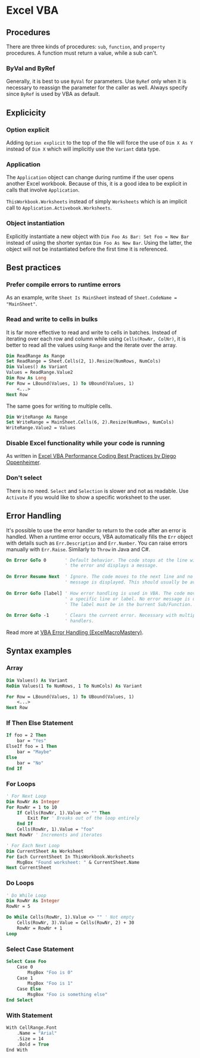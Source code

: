 # Excel VBA

## Procedures

There are three kinds of procedures: `sub`, `function`, and `property` procedures. A function must return a value, while a sub can't.

### ByVal and ByRef

Generally, it is best to use `ByVal` for parameters. Use `ByRef` only when it is necessary to reassign the parameter for the caller as well. Always specify since `ByRef` is used by VBA as default.

## Explicicity

### Option explicit
Adding `Option explicit` to the top of the file will force the use of `Dim X As Y` instead of `Dim X` which will implicitly use the `Variant` data type.

### Application

The `Application` object can change during runtime if the user opens another Excel workbook. Because of this, it is a good idea to be explicit in calls that involve `Application`.

`ThisWorkbook.Worksheets` instead of simply `Worksheets` which is an implicit call to `Application.Activebook.Worksheets`.

### Object instantiation

Explicitly instantiate a new object with `Dim Foo As Bar: Set Foo = New Bar` instead of using the shorter syntax `Dim Foo As New Bar`. Using the latter, the object will not be instantiated before the first time it is referenced.

## Best practices

### Prefer compile errors to runtime errors

As an example, write `Sheet Is MainSheet` instead of `Sheet.CodeName = "MainSheet"`.

### Read and write to cells in bulks

It is far more effective to read and write to cells in batches. Instead of iterating over each row and column while using `Cells(RowNr, ColNr)`, it is better to read all the values using `Range` and the iterate over the array.

```vb
Dim ReadRange As Range
Set ReadRange = Sheet.Cells(2, 1).Resize(NumRows, NumCols)
Dim Values() As Variant
Values = ReadRange.Value2
Dim Row As Long
For Row = LBound(Values, 1) To UBound(Values, 1)
    <...>
Next Row
```

The same goes for writing to multiple cells.

```vb
Dim WriteRange As Range
Set WriteRange = MainSheet.Cells(6, 2).Resize(NumRows, NumCols)
WriteRange.Value2 = Values
```

### Disable Excel functionality while your code is running

As written in [Excel VBA Performance Coding Best Practices by Diego Oppenheimer](https://www.microsoft.com/en-us/microsoft-365/blog/2009/03/12/excel-vba-performance-coding-best-practices/).

### Don't select

There is no need. `Select` and `Selection` is slower and not as readable. Use `Activate` if you would like to show a specific worksheet to the user.

## Error Handling

It's possible to use the error handler to return to the code after an error is handled. When a runtime error occurs, VBA automatically fills the `Err` object with details such as `Err.Description` and `Err.Number`. You can raise errors manually with `Err.Raise`. Similarly to `Throw` in Java and C#.

```vb
On Error GoTo 0       ' Default behavior. The code stops at the line with
                      ' the error and displays a message.
                      
On Error Resume Next  ' Ignore. The code moves to the next line and no error
                      ' message is displayed. This should usually be avoided.
                      
On Error GoTo [label] ' How error handling is used in VBA. The code moves to
                      ' a specific line or label. No error message is displayed.
                      ' The label must be in the burrent Sub/Function.
                      
On Error GoTo -1      ' Clears the current error. Necessary with multiple error
                      ' handlers.
```

 Read more at [VBA Error Handling (ExcelMacroMastery)](https://excelmacromastery.com/vba-error-handling/).

## Syntax examples

### Array

```vb
Dim Values() As Variant
ReDim Values(1 To NumRows, 1 To NumCols) As Variant

For Row = LBound(Values, 1) To UBound(Values, 1)
    <...>
Next Row
```

### If Then Else Statement

```vb
If foo = 2 Then
    bar = "Yes"
ElseIf foo = 1 Then
    bar = "Maybe"
Else
    bar = "No"
End If
```

### For Loops

```vb
' For Next Loop
Dim RowNr As Integer
For RowNr = 1 to 10
    If Cells(RowNr, 1).Value <> "" Then
        Exit For ' Breaks out of the loop entirely
    End If
    Cells(RowNr, 1).Value = "foo"
Next RowNr ' Increments and iterates

' For Each Next Loop
Dim CurrentSheet As Worksheet
For Each CurrentSheet In ThisWorkbook.Worksheets
    MsgBox "Found worksheet: " & CurrentSheet.Name
Next CurrentSheet
```

### Do Loops

```vb
' Do While Loop
Dim RowNr As Integer
RowNr = 5

Do While Cells(RowNr, 1).Value <> "" ' Not empty
    Cells(RowNr, 3).Value = Cells(RowNr, 2) + 30
    RowNr = RowNr + 1
Loop
```

### Select Case Statement

```vb
Select Case Foo
    Case 0
        MsgBox "Foo is 0"
    Case 1
        MsgBox "Foo is 1"
    Case Else
        MsgBox "Foo is something else"
End Select
```

### With Statement

```vb
With CellRange.Font
    .Name = "Arial"
    .Size = 14
    .Bold = True
End With
```